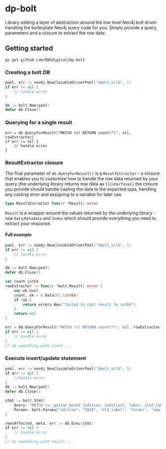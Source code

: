 # dp-bolt
Library adding a layer of abstraction around the low level Neo4j bolt driver handling the boilerplate Neo4j query code
 for you. Simply provide a query, parameters and a closure to extract the row data.
 
## Getting started
`go get github.com/ONSdigital/dp-bolt`

### Creating a bolt.DB
```go
pool, err := neo4j.NewClosableDriverPool("$bolt_url$", 1)
if err != nil {
	// handle error
}

db := bolt.New(pool)
defer db.Close()
```
### Querying for a single result
```
err = db.QueryForResult("MATCH (n) RETURN count(*)", nil, rowExtractor)
if err != nil {
    // handle error
}
```

### ResultExtractor closure
The final parameter of `db.QueryForResult()` is a `ResultExtractor` - a closure that enables you to customize how to 
handle the row data returned by your query (the underlying library returns row data as `[]interface{}` the closure you 
provide should handle casting the data to the expected type, handling any casting error and assigning to a variable for later use.
```go
type ResultExtractor func(r *Result) error
```
`Result` is a wrapper around the values returned by the underlying library - row `Data`,`Metadata` and `Index` which 
should provide everything you need to extract your response.  

#### Full example
```go
pool, err := neo4j.NewClosableDriverPool("$bolt_url$", 1)
if err != nil {
	// handle error
}

db := bolt.New(pool)
defer db.Close()

var count int64
rowExtractor := func(r *bolt.Result) error {
    var ok bool
    count, ok = r.Data[0].(int64)
    if !ok {
        return errors.New("failed to cast result to int64")
    }
    return nil
}

err = db.QueryForResult("MATCH (n) RETURN count(*)", nil, rowExtractor)
if err != nil {
    // handle error
}
// do something with count ...
```

### Execute insert/update statement

```go
pool, err := neo4j.NewClosableDriverPool("$bolt_url$", 1)
if err != nil {
    //handle error
}
db := bolt.New(pool)
defer db.Close()

stmt := bolt.Stmt{
    Query: "MATCH (x:_guitar_brand {edition: {edition}, label: {old_label}}) SET x.label = {new_label}",
    Params: bolt.Params{"edition": "2018", "old_label": "fender", "new_label": "Fender"},
}

rowsAffected, meta, err := db.Exec(stmt)
if err != nil {
    // handle error
}
// do something with result ...
```


